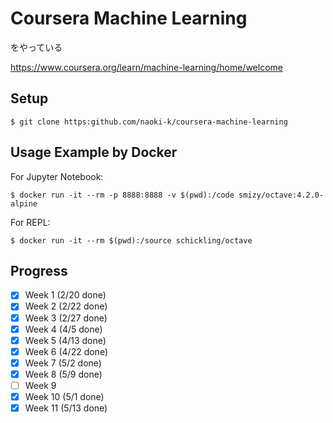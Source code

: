 # Coursera Machine Learning
をやっている

https://www.coursera.org/learn/machine-learning/home/welcome

## Setup

    $ git clone https:github.com/naoki-k/coursera-machine-learning

## Usage Example by Docker
For Jupyter Notebook:

    $ docker run -it --rm -p 8888:8888 -v $(pwd):/code smizy/octave:4.2.0-alpine 

For REPL:

    $ docker run -it --rm $(pwd):/source schickling/octave

## Progress
- [x] Week 1 (2/20 done)
- [x] Week 2 (2/22 done)
- [x] Week 3 (2/27 done)
- [x] Week 4 (4/5 done)
- [x] Week 5 (4/13 done)
- [x] Week 6 (4/22 done)
- [x] Week 7 (5/2 done)
- [x] Week 8 (5/9 done)
- [ ] Week 9
- [x] Week 10 (5/1 done)
- [x] Week 11 (5/13 done)
